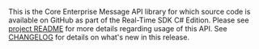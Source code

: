 This is the Core Enterprise Message API library for which source code is available on GitHub as part of the Real-Time SDK C# Edition. Please see [project README](https://github.com/Refinitiv/Real-Time-SDK/blob/master/CSharp/README.md) for more details regarding usage of this API. See [CHANGELOG](https://github.com/Refinitiv/Real-Time-SDK/blob/master/CSharp/CHANGELOG.md) for details on what's new in this release.
